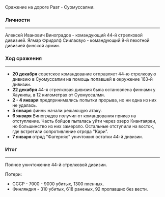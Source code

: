 Сражение на дороге Раат - Суомуссалми.

### Личности
---
Алексей Иванович Виноградов - командующий 44-й стрелковой дивизией.
Ялмар Фридолф Сииласвуо - командующий 9-й пехотной дивизией финской армии.
### Ход сражения
---
- **20 декабря** советское командование отправляет 44-ю стрелковую дивизию в Суомуссалми на помощь попавшей в окружение 163-й дивизии.
- **22 декабря** 44-я стрелковая дивизия была остановлена финнами у Хаукилы, в 12 километрах от Суомуссалми.
- **2 - 4 января** предпринимались попытки прорыва, но ни одна из них не удалась.
- **5 января** финны начали решающую атаку.
- **6 января** Виноградов получил от командования приказ на отступление. Часть бойцов пыталась уйти через озеро Киантаярви, но большинство из них замерзло. Остальные отступили на восток, где встретили сопротивление отряда "Кари".
- **7 января** отряд "Фагерняс" уничтожил остатки 44-й дивизии.
### Итог
---
Полное уничтожение 44-й стрелковой дивизии.

Потери:
- СССР - 7000 - 9000 убитых, 1300 пленных.
- Финляндия - 310 убитых, 618 раненых, 92 пропавших без вести.